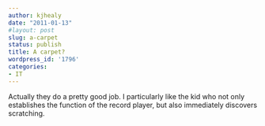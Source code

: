 ```yaml
---
author: kjhealy
date: "2011-01-13"
#layout: post
slug: a-carpet
status: publish
title: A carpet?
wordpress_id: '1796'
categories:
- IT
---
```


Actually they do a pretty good job. I particularly like the kid who not only establishes the function of the record player, but also immediately discovers scratching.


